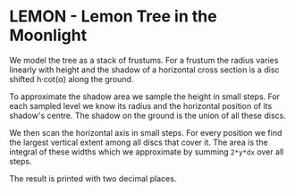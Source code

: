 # LEMON - Lemon Tree in the Moonlight

We model the tree as a stack of frustums. For a frustum the radius varies linearly
with height and the shadow of a horizontal cross section is a disc shifted
h·cot(α) along the ground.

To approximate the shadow area we sample the height in small steps. For each
sampled level we know its radius and the horizontal position of its shadow's
centre. The shadow on the ground is the union of all these discs.

We then scan the horizontal axis in small steps. For every position we find the
largest vertical extent among all discs that cover it. The area is the integral
of these widths which we approximate by summing `2*y*dx` over all steps.

The result is printed with two decimal places.
